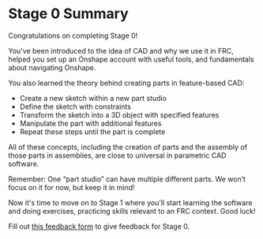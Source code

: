# Stage 0 Summary

Congratulations on completing Stage 0! 

You've been introduced to the idea of CAD and why we use it in FRC, helped you set up an Onshape account with useful tools, and fundamentals about navigating Onshape.

You also learned the theory behind creating parts in feature-based CAD:

- Create a new sketch within a new part studio
- Define the sketch with constraints
- Transform the sketch into a 3D object with specified features
- Manipulate the part with additional features 
- Repeat these steps until the part is complete

All of these concepts, including the creation of parts and the assembly of those parts in assemblies, are close to universal in parametric CAD software.

Remember: One “part studio” can have multiple different parts. We won’t focus on it for now, but keep it in mind!

Now it's time to move on to Stage 1 where you'll start learning the software and doing exercises, practicing skills relevant to an FRC context. Good luck!

Fill out [this feedback form](https://forms.gle/2qrg6EBsge6V1WYf8) to give feedback for Stage 0.

<br>